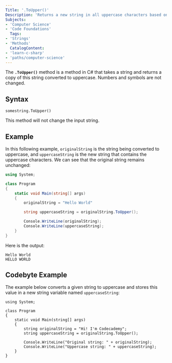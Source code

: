 ```yaml
---
Title: '.ToUpper()'
Description: 'Returns a new string in all uppercase characters based on the passed string.'
Subjects:
- 'Computer Science'
- 'Code Foundations'
  Tags:
- 'Strings'
- 'Methods'
  CatalogContent:
- 'learn-c-sharp'
- 'paths/computer-science'
---
```


The **`.ToUpper()`** method is a method in C# that takes a string and returns a copy of this string converted to uppercase. Numbers and symbols are not changed.

## Syntax

```pseudo
somestring.ToUpper()
```

This method will not change the input string.


## Example

In this following example, `originalString` is the string being converted to uppercase, and `uppercaseString` is the new string that contains the uppercase characters. We can see that the original string remains unchanged:

```cs
using System;

class Program
{
    static void Main(string[] args)
    {
        originalString = "Hello World"

        string uppercaseString = originalString.ToUpper();

        Console.WriteLine(originalString);
        Console.WriteLine(uppercaseString);
    }
}
```

Here is the output:

```shell
Hello World
HELLO WORLD
```

## Codebyte Example

The example below converts a given string to uppercase and stores this value in a new string variable named `uppercaseString`:

```codebyte/csharp
using System;

class Program
{
    static void Main(string[] args)
    {
        string originalString = "Hi! I'm Codecademy";
        string uppercaseString = originalString.ToUpper();

        Console.WriteLine("Original string: " + originalString);
        Console.WriteLine("Uppercase string: " + uppercaseString);
    }
}
```
